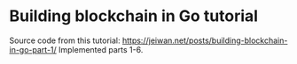 # Building blockchain in Go tutorial

Source code from this tutorial: https://jeiwan.net/posts/building-blockchain-in-go-part-1/
Implemented parts 1-6.
